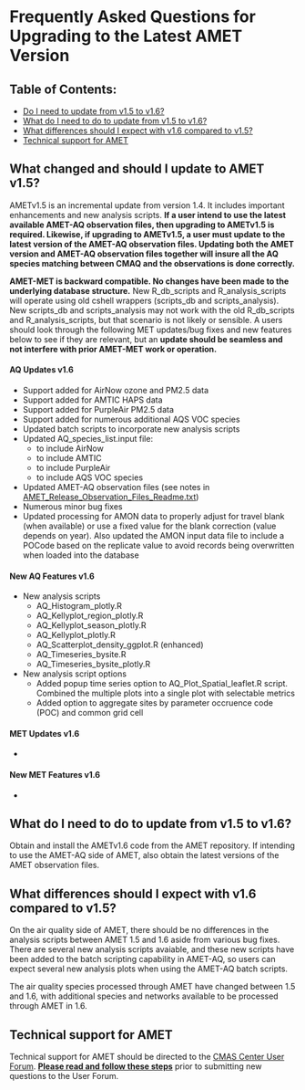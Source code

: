 # Frequently Asked Questions for Upgrading to the Latest AMET Version

## Table of Contents:
* [Do I need to update from v1.5 to v1.6?](#why_update_v15_v16)
* [What do I need to do to update from v1.5 to v1.6?](#update_v15_v16)
* [What differences should I expect with v1.6 compared to v1.5?](#diff_v15_v16)
* [Technical support for AMET](#tech_support)

<a id=why_update_v15_v16></a>
## What changed and should I update to AMET v1.5?
AMETv1.5 is an incremental update from version 1.4. It includes important enhancements and new analysis scripts. **If a user intend to use the latest available AMET-AQ observation files, then upgrading to AMETv1.5 is required. Likewise, if upgrading to AMETv1.5, a user must update to the latest version of the AMET-AQ observation files. Updating both the AMET version and AMET-AQ observation files together will insure all the AQ species matching between CMAQ and the observations is done correctly.**

**AMET-MET is backward compatible. No changes have been made to the underlying database structure.** New R_db_scripts and R_analysis_scripts will operate using old cshell wrappers (scripts_db and scripts_analysis). New scripts_db and scripts_analysis may not work with the old R_db_scripts and R_analysis_scripts, but that scenario is not likely or sensible. A users should look through the following MET updates/bug fixes and new features below to see if they are relevant, but an **update should be seamless and not interfere with prior AMET-MET work or operation.**

#### AQ Updates v1.6

-	Support added for AirNow ozone and PM2.5 data
-	Support added for AMTIC HAPS data
-	Support added for PurpleAir PM2.5 data
-	Support added for numerous additional AQS VOC species
-	Updated batch scripts to incorporate new analysis scripts
-	Updated AQ_species_list.input file:
       - to include AirNow 
       - to include AMTIC
       - to include PurpleAir
       - to include AQS VOC species
-	Updated AMET-AQ observation files (see notes in [AMET_Release_Observation_Files_Readme.txt](https://github.com/USEPA/AMET/files/8655699/AMET_Release_Observation_Files_Readme.txt))
-	Numerous minor bug fixes
-	Updated processing for AMON data to properly adjust for travel blank (when available) or use a fixed value for the blank correction (value depends on year). Also updated the AMON input data file to include a POCode based on the replicate value to avoid records being overwritten when loaded into the database

#### New AQ Features v1.6

-	New analysis scripts
       - AQ_Histogram_plotly.R
       - AQ_Kellyplot_region_plotly.R
       - AQ_Kellyplot_season_plotly.R
       - AQ_Kellyplot_plotly.R
       - AQ_Scatterplot_density_ggplot.R (enhanced)
       - AQ_Timeseries_bysite.R
       - AQ_Timeseries_bysite_plotly.R
-	New analysis script options
       - Added popup time series option to AQ_Plot_Spatial_leaflet.R script. Combined the multiple plots into a single plot with selectable metrics
       - Added option to aggregate sites by parameter occruence code (POC) and common grid cell

#### MET Updates v1.6

-	

#### New MET Features v1.6

-	
 

<a id=update_v15_v16></a>
## What do I need to do to update from v1.5 to v1.6?
Obtain and install the AMETv1.6 code from the AMET repository. If intending to use the AMET-AQ side of AMET, also obtain the latest versions of the AMET observation files.

<a id=diff_v15_v16></a>
## What differences should I expect with v1.6 compared to v1.5?
On the air quality side of AMET, there should be no differences in the analysis scripts between AMET 1.5 and 1.6 aside from various bug fixes. There are several new analysis scripts avaiable, and these new scripts have been added to the batch scripting capability in AMET-AQ, so users can expect several new analysis plots when using the AMET-AQ batch scripts.  

The air quality species processed through AMET have changed between 1.5 and 1.6, with additional species and networks available to be processed through AMET in 1.6.

<a id=tech_support></a>
## Technical support for AMET
Technical support for AMET should be directed to the [CMAS Center User Forum](https://forum.cmascenter.org/). 
 [**Please read and follow these steps**](https://forum.cmascenter.org/t/please-read-before-posting/1321) prior to submitting new questions to the User Forum.

